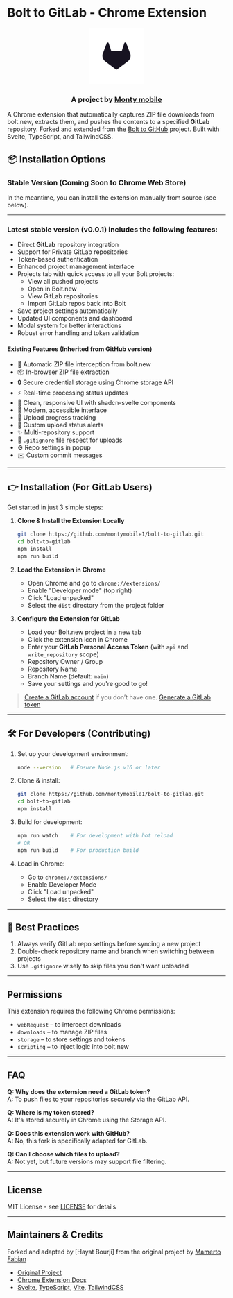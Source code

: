 # Bolt to GitLab - Chrome Extension

<div align="center">
  <a href="https://montymobile.com/">
    <img src="assets/icons/icon128.png" width="128">
  </a>
  <h3>A project by <a href="https://montymobile.com/">Monty mobile</a></h3>
</div>

A Chrome extension that automatically captures ZIP file downloads from bolt.new, extracts them, and pushes the contents to a specified **GitLab** repository. Forked and extended from the [Bolt to GitHub](https://github.com/mamertofabian/bolt-to-github) project. Built with Svelte, TypeScript, and TailwindCSS.

## 📦 Installation Options

### Stable Version (Coming Soon to Chrome Web Store)

In the meantime, you can install the extension manually from source (see below).

---

### Latest stable version (v0.0.1) includes the following features:

- Direct **GitLab** repository integration
- Support for Private GitLab repositories
- Token-based authentication
- Enhanced project management interface
- Projects tab with quick access to all your Bolt projects:
  - View all pushed projects
  - Open in Bolt.new
  - View GitLab repositories
  - Import GitLab repos back into Bolt
- Save project settings automatically
- Updated UI components and dashboard
- Modal system for better interactions
- Robust error handling and token validation

#### Existing Features (Inherited from GitHub version)

- 🚀 Automatic ZIP file interception from bolt.new
- 📦 In-browser ZIP file extraction
- 🔒 Secure credential storage using Chrome storage API
- ⚡ Real-time processing status updates
- 🎨 Clean, responsive UI with shadcn-svelte components
- 📱 Modern, accessible interface
- 🔄 Upload progress tracking
- 🎯 Custom upload status alerts
- ✨ Multi-repository support
- 📄 `.gitignore` file respect for uploads
- ⚙️ Repo settings in popup
- ✉️ Custom commit messages

---

## 👉 Installation (For GitLab Users)

Get started in just 3 simple steps:

1. **Clone & Install the Extension Locally**

   ```bash
   git clone https://github.com/montymobile1/bolt-to-gitlab.git
   cd bolt-to-gitlab
   npm install
   npm run build
   ```

2. **Load the Extension in Chrome**

   - Open Chrome and go to `chrome://extensions/`
   - Enable "Developer mode" (top right)
   - Click "Load unpacked"
   - Select the `dist` directory from the project folder

3. **Configure the Extension for GitLab**

   - Load your Bolt.new project in a new tab
   - Click the extension icon in Chrome
   - Enter your **GitLab Personal Access Token** (with `api` and `write_repository` scope)
   - Repository Owner / Group
   - Repository Name
   - Branch Name (default: `main`)
   - Save your settings and you're good to go!

> [Create a GitLab account](https://gitlab.com/users/sign_in) if you don’t have one.
> [Generate a GitLab token](https://gitlab.com/-/user_settings/personal_access_tokens)

---

## 🛠️ For Developers (Contributing)

1. Set up your development environment:

   ```bash
   node --version   # Ensure Node.js v16 or later
   ```

2. Clone & install:

   ```bash
   git clone https://github.com/montymobile1/bolt-to-gitlab.git
   cd bolt-to-gitlab
   npm install
   ```

3. Build for development:

   ```bash
   npm run watch    # For development with hot reload
   # OR
   npm run build    # For production build
   ```

4. Load in Chrome:

   - Go to `chrome://extensions/`
   - Enable Developer Mode
   - Click "Load unpacked"
   - Select the `dist` directory

---

## 🧠 Best Practices

1. Always verify GitLab repo settings before syncing a new project
2. Double-check repository name and branch when switching between projects
3. Use `.gitignore` wisely to skip files you don't want uploaded

---

## Permissions

This extension requires the following Chrome permissions:

- `webRequest` – to intercept downloads
- `downloads` – to manage ZIP files
- `storage` – to store settings and tokens
- `scripting` – to inject logic into bolt.new

---

## FAQ

**Q: Why does the extension need a GitLab token?**  
A: To push files to your repositories securely via the GitLab API.

**Q: Where is my token stored?**  
A: It's stored securely in Chrome using the Storage API.

**Q: Does this extension work with GitHub?**  
A: No, this fork is specifically adapted for GitLab.

**Q: Can I choose which files to upload?**  
A: Not yet, but future versions may support file filtering.

---

## License

MIT License - see [LICENSE](LICENSE) for details

---

## Maintainers & Credits

Forked and adapted by [Hayat Bourji] from the original project by [Mamerto Fabian](https://github.com/mamertofabian)


- [Original Project](https://github.com/mamertofabian/bolt-to-github)
- [Chrome Extension Docs](https://developer.chrome.com/docs/extensions/)
- [Svelte](https://svelte.dev/), [TypeScript](https://www.typescriptlang.org/), [Vite](https://vitejs.dev/), [TailwindCSS](https://tailwindcss.com/)